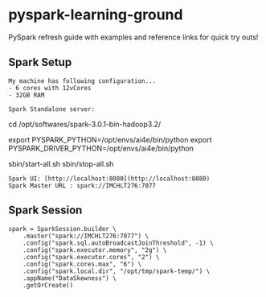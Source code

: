 # pyspark-learning-ground

PySpark refresh guide with examples and reference links for quick try outs!


## Spark Setup

```
My machine has following configuration...
- 6 cores with 12vCores
- 32GB RAM

Spark Standalone server:
```
cd /opt/softwares/spark-3.0.1-bin-hadoop3.2/

export PYSPARK_PYTHON=/opt/envs/ai4e/bin/python
export PYSPARK_DRIVER_PYTHON=/opt/envs/ai4e/bin/python

sbin/start-all.sh
sbin/stop-all.sh
```
Spark UI: [http://localhost:8080](http://localhost:8080)   
Spark Master URL : spark://IMCHLT276:7077
```

## Spark Session

```
spark = SparkSession.builder \
    .master("spark://IMCHLT276:7077") \
    .config("spark.sql.autoBroadcastJoinThreshold", -1) \
    .config("spark.executor.memory", "2g") \
    .config("spark.executor.cores", "2") \
    .config("spark.cores.max", "6") \
    .config("spark.local.dir", "/opt/tmp/spark-temp/") \
    .appName("DataSkewness") \
    .getOrCreate()

```
